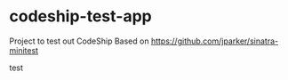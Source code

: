 # codeship-test-app

Project to test out CodeShip
Based on https://github.com/jparker/sinatra-minitest

test
